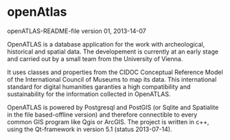 openAtlas
=========
openATLAS-README-file
version 01, 2013-14-07

OpenATLAS is a database application for the work with archeological,
historical and spatial data. The developement is currently at an
early stage and carried out by a small team from the University of Vienna.

It uses classes and properties from the CIDOC Conceptual Reference Model
of the International Council of Museums to map its data. This international
standard for digital humanities garanties a high compatibility and
sustainability for the information collected in OpenATLAS.

OpenATLAS is powered by Postgresql and PostGIS (or Sqlite and Spatialite
in the file based-offline version) and therefore connectible to every
common GIS program like Qgis or ArcGIS. The project is written in c++,
using the Qt-framework in version 5.1 (status 2013-07-14).
